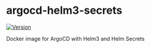 # argocd-helm3-secrets

[![Version](https://img.shields.io/badge/version-2.0.5-blue)](https://hub.docker.com/r/rocketspacer/argocd-helm3-secrets)

Docker image for ArgoCD with Helm3 and Helm Secrets
